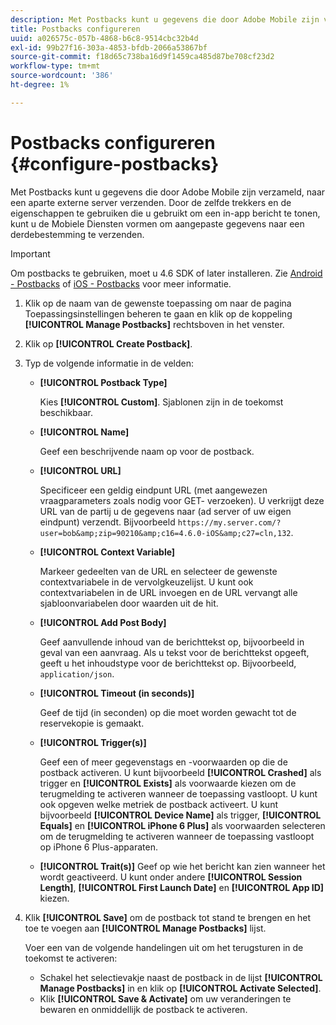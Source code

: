 ```yaml
---
description: Met Postbacks kunt u gegevens die door Adobe Mobile zijn verzameld, naar een aparte externe server verzenden. Door de zelfde trekkers en de eigenschappen te gebruiken die u gebruikt om een in-app bericht te tonen, kunt u de Mobiele Diensten vormen om aangepaste gegevens naar een derdebestemming te verzenden.
title: Postbacks configureren
uuid: a026575c-057b-4868-b6c8-9514cbc32b4d
exl-id: 99b27f16-303a-4853-bfdb-2066a53867bf
source-git-commit: f18d65c738ba16d9f1459ca485d87be708cf23d2
workflow-type: tm+mt
source-wordcount: '386'
ht-degree: 1%

---
```


# Postbacks configureren {#configure-postbacks}

Met Postbacks kunt u gegevens die door Adobe Mobile zijn verzameld, naar een aparte externe server verzenden. Door de zelfde trekkers en de eigenschappen te gebruiken die u gebruikt om een in-app bericht te tonen, kunt u de Mobiele Diensten vormen om aangepaste gegevens naar een derdebestemming te verzenden.

>[!IMPORTANT]
>
>Om postbacks te gebruiken, moet u 4.6 SDK of later installeren. Zie [Android - Postbacks](/help/android/analytics-main/postbacks/postbacks.md) of [iOS - Postbacks](/help/ios/analytics-main/postback/postback.md) voor meer informatie.

1. Klik op de naam van de gewenste toepassing om naar de pagina Toepassingsinstellingen beheren te gaan en klik op de koppeling **[!UICONTROL Manage Postbacks]** rechtsboven in het venster.
1. Klik op **[!UICONTROL Create Postback]**.
1. Typ de volgende informatie in de velden:

   * **[!UICONTROL Postback Type]**

      Kies **[!UICONTROL Custom]**. Sjablonen zijn in de toekomst beschikbaar.

   * **[!UICONTROL Name]**

      Geef een beschrijvende naam op voor de postback.

   * **[!UICONTROL URL]**

      Specificeer een geldig eindpunt URL (met aangewezen vraagparameters zoals nodig voor GET- verzoeken). U verkrijgt deze URL van de partij u de gegevens naar (ad server of uw eigen eindpunt) verzendt. Bijvoorbeeld `https://my.server.com/?user=bob&amp;zip=90210&amp;c16=4.6.0-iOS&amp;c27=cln,132`.

   * **[!UICONTROL Context Variable]**

      Markeer gedeelten van de URL en selecteer de gewenste contextvariabele in de vervolgkeuzelijst. U kunt ook contextvariabelen in de URL invoegen en de URL vervangt alle sjabloonvariabelen door waarden uit de hit.

   * **[!UICONTROL Add Post Body]**

      Geef aanvullende inhoud van de berichttekst op, bijvoorbeeld in geval van een aanvraag. Als u tekst voor de berichttekst opgeeft, geeft u het inhoudstype voor de berichttekst op. Bijvoorbeeld, `application/json`.

   * **[!UICONTROL Timeout (in seconds)]**

      Geef de tijd (in seconden) op die moet worden gewacht tot de reservekopie is gemaakt.

   * **[!UICONTROL Trigger(s)]**

      Geef een of meer gegevenstags en -voorwaarden op die de postback activeren. U kunt bijvoorbeeld **[!UICONTROL Crashed]** als trigger en **[!UICONTROL Exists]** als voorwaarde kiezen om de terugmelding te activeren wanneer de toepassing vastloopt. U kunt ook opgeven welke metriek de postback activeert. U kunt bijvoorbeeld **[!UICONTROL Device Name]** als trigger, **[!UICONTROL Equals]** en **[!UICONTROL iPhone 6 Plus]** als voorwaarden selecteren om de terugmelding te activeren wanneer de toepassing vastloopt op iPhone 6 Plus-apparaten.

   * **[!UICONTROL Trait(s)]**
   Geef op wie het bericht kan zien wanneer het wordt geactiveerd. U kunt onder andere **[!UICONTROL Session Length]**, **[!UICONTROL First Launch Date]** en **[!UICONTROL App ID]** kiezen.

1. Klik **[!UICONTROL Save]** om de postback tot stand te brengen en het toe te voegen aan **[!UICONTROL Manage Postbacks]** lijst.

   Voer een van de volgende handelingen uit om het terugsturen in de toekomst te activeren:

   * Schakel het selectievakje naast de postback in de lijst **[!UICONTROL Manage Postbacks]** in en klik op **[!UICONTROL Activate Selected]**.
   * Klik **[!UICONTROL Save & Activate]** om uw veranderingen te bewaren en onmiddellijk de postback te activeren.
